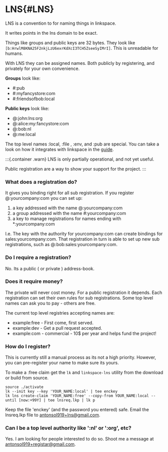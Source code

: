 # LNS{#LNS}

LNS is a convention to for naming things in linkspace.

It writes points in the lns domain to be exact.  

Things like groups and public keys are 32 bytes. They look like `[b:HrwlM8KNA25F2nkjLzU6exrKdXcI3TCH5ZseeSyIMrI]`.
This is unreadable for humans.

With LNS they can be assigned names.
Both publicly by registering, and privately for your own convenience.  

**Groups** look like:  

- \#:pub
- \#:myfancystore:com
- \#:friendsofbob:local

**Public keys** look like:  

- @:john:lns:org
- @:alice:my:fancystore:com
- @:bob:nl
- @:me:local

The top level names :local, :file , :env, and :pub are special.
You can take a look on how it integrates with linkspace in the [guide](./docs/guide/index.html#ABELNS).

:::{.container .warn}
LNS is only partially operational, and not yet useful.

Public registration are a way to show your support for the project.
:::

### What does a registration do?

It gives you binding right for all sub registration.
If you register @:yourcompany:com you can set up:

1) a key addressed with the name @:yourcompany:com
1) a group addressed with the name #:yourcompany:com
1) a key to manage registrations for names ending with *:yourcompany:com

I.e. The key with the authority for yourcompany:com can create bindings for sales:yourcompany:com.
That registration in turn is able to set up new sub registrations, such as @:bob:sales:yourcompany:com.

### Do I require a registration?

No.
Its a public ( or private ) address-book.

### Does it require money?

The private will never cost money.
For a public registration it depends.
Each registration can set their own rules for sub registrations.
Some top level names can ask you to pay - others are free.

The current top level registries accepting names are:

- example:free - First come, first served.
- example:dev - Get a pull request accepted.
- example:com - commercial - 10$ per year and helps fund the project!

### How do I register?

This is currently still a manual process as its not a high priority.
However, you can pre-register your name to make sure its yours.

To make a :free claim get the `lk` and `linkspace-lns` utility from the download or build from source.

```terminal
source ./activate
lk --init key --key 'YOUR_NAME:local' | tee enckey
lk lns create-claim 'YOUR_NAME:free' --copy-from YOUR_NAME:local --until [now:+99Y] | tee lnsreq.lkp | lk p
```

Keep the file 'enckey' (and the password you entered) safe.
Email the lnsreq.lkp file to <antonsol919+lns@gmail.com>.

### Can I be a top level authority like ':nl' or ':org', etc?

Yes. I am looking for people interested to do so.
Shoot me a message at <antonsol919+registar@gmail.com>.
